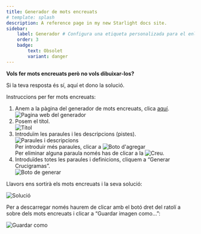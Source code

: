 ```yaml
---
title: Generador de mots encreuats
# template: splash
description: A reference page in my new Starlight docs site.
sidebar:
    label: Generador # Configura una etiqueta personalizada para el enlace
    order: 3
    badge:
        text: Obsolet
        variant: danger
---
```


<p><strong>Vols fer mots encreuats però no vols dibuixar-los?</strong></p>
<p>Si la teva resposta és sí, aquí et dono la solució.</p>

<p>Instruccions per fer mots encreuats:</p>

<ol id="generador">
    <li>
        Anem a la pàgina del generador de mots encreuats, clica <a href="//www.genempire.com/generador-de-crucigramas" target="_blank">aquí</a>.<br>
        <img class="web" src="/img/mots_encreuats/gen1.png" alt="Pagina web del generador" title="Pagina web del generador"/>
    </li>
    <li>
        Posem el títol.<br>
        <img src="/img/mots_encreuats/gen2.png" alt="Títol"/>
    </li>
    <li>
        Introduïm les paraules i les descripcions (pistes). <br>
        <img src="/img/mots_encreuats/gen3.png" alt="Paraules i descripcions" title="Paraules i descripcions"/><br>
        Per introduir més paraules, clicar a <img src="/img/mots_encreuats/gen4.jpg" alt="Boto d'agregar" title="Boto d'agregar"/><br>
        Per eliminar alguna paraula només has de clicar a la <img src="/img/mots_encreuats/gen5.png" alt="Creu"/>.<br>
    </li>
    <li>
        Introduïdes totes les paraules i definicions, cliquem a “Generar Crucigramas”.<br>
        <img src="/img/mots_encreuats/gen6.png" alt="Boto de generar" title="Boto de generar"/>
    </li>
</ol>

<p>Llavors ens sortirà els mots encreuats i la seva solució:</p>
<img class="web" src="/img/mots_encreuats/gen7.jpg" alt="Solució" title="Solució"/>

<p>Per a descarregar només haurem de clicar amb el botó dret del ratolí a sobre dels mots encreuats i clicar a “Guardar imagen como...”:</p>
<img class="web" src="/img/mots_encreuats/gen8.png" alt="Guardar como" title="Guardar como"/>
